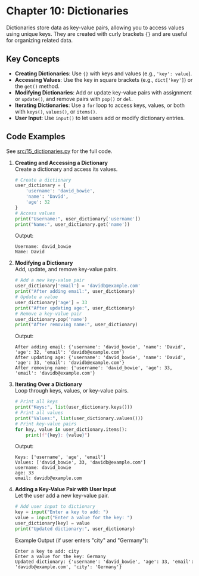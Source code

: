 # Chapter 10: Dictionaries

Dictionaries store data as key-value pairs, allowing you to access values using unique keys. They are created with curly brackets `{}` and are useful for organizing related data.

## Key Concepts
- **Creating Dictionaries**: Use `{}` with keys and values (e.g., `'key': value`).
- **Accessing Values**: Use the key in square brackets (e.g., `dict['key']`) or the `get()` method.
- **Modifying Dictionaries**: Add or update key-value pairs with assignment or `update()`, and remove pairs with `pop()` or `del`.
- **Iterating Dictionaries**: Use a `for` loop to access keys, values, or both with `keys()`, `values()`, or `items()`.
- **User Input**: Use `input()` to let users add or modify dictionary entries.

## Code Examples
See [src/15_dictionaries.py](../../src/15_dictionaries/15_dictionaries.py) for the full code.

1. **Creating and Accessing a Dictionary**  
   Create a dictionary and access its values.

   ```python
   # Create a dictionary
   user_dictionary = {
       'username': 'david_bowie',
       'name': 'David',
       'age': 32
   }
   # Access values
   print("Username:", user_dictionary['username'])
   print("Name:", user_dictionary.get('name'))
   ```

   Output:
   ```
   Username: david_bowie
   Name: David
   ```

2. **Modifying a Dictionary**  
   Add, update, and remove key-value pairs.

   ```python
   # Add a new key-value pair
   user_dictionary['email'] = 'davidb@example.com'
   print("After adding email:", user_dictionary)
   # Update a value
   user_dictionary['age'] = 33
   print("After updating age:", user_dictionary)
   # Remove a key-value pair
   user_dictionary.pop('name')
   print("After removing name:", user_dictionary)
   ```

   Output:
   ```
   After adding email: {'username': 'david_bowie', 'name': 'David', 'age': 32, 'email': 'davidb@example.com'}
   After updating age: {'username': 'david_bowie', 'name': 'David', 'age': 33, 'email': 'davidb@example.com'}
   After removing name: {'username': 'david_bowie', 'age': 33, 'email': 'davidb@example.com'}
   ```

3. **Iterating Over a Dictionary**  
   Loop through keys, values, or key-value pairs.

   ```python
   # Print all keys
   print("Keys:", list(user_dictionary.keys()))
   # Print all values
   print("Values:", list(user_dictionary.values()))
   # Print key-value pairs
   for key, value in user_dictionary.items():
       print(f"{key}: {value}")
   ```

   Output:
   ```
   Keys: ['username', 'age', 'email']
   Values: ['david_bowie', 33, 'davidb@example.com']
   username: david_bowie
   age: 33
   email: davidb@example.com
   ```

4. **Adding a Key-Value Pair with User Input**  
   Let the user add a new key-value pair.

   ```python
   # Add user input to dictionary
   key = input("Enter a key to add: ")
   value = input("Enter a value for the key: ")
   user_dictionary[key] = value
   print("Updated dictionary:", user_dictionary)
   ```

   Example Output (if user enters "city" and "Germany"):
   ```
   Enter a key to add: city
   Enter a value for the key: Germany
   Updated dictionary: {'username': 'david_bowie', 'age': 33, 'email': 'davidb@example.com', 'city': 'Germany'}
   ```